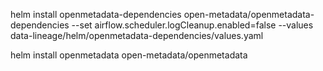 
helm install openmetadata-dependencies open-metadata/openmetadata-dependencies --set airflow.scheduler.logCleanup.enabled=false --values data-lineage/helm/openmetadata-dependencies/values.yaml 

helm install openmetadata open-metadata/openmetadata


